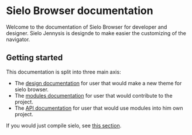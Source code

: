 Sielo Browser documentation
===========================

Welcome to the documentation of Sielo Browser for developer and designer.
Sielo Jennysis is designde to make easier the customizing of the navigator.

Getting started
---------------

This documentation is split into three main axis:
 * The [design documentation](design) for user that would make a new theme for sielo browser.
 * The [modules documentation](modules) for user that would contribute to the project.
 * The [API documentation](API) for user that would use modules into him own project.
 
If you would just compile sielo, see [this section](compile).
